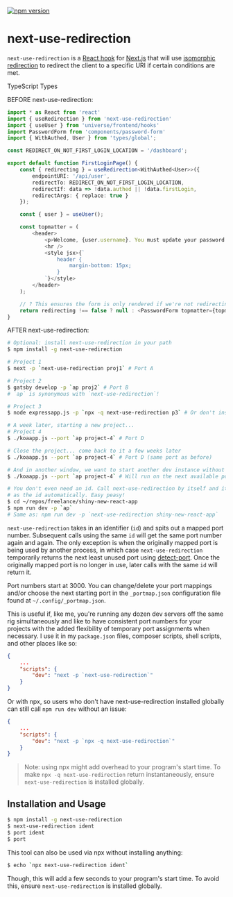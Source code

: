 [![npm
version][2]][1]

# next-use-redirection

`next-use-redirection` is a [React hook][3] for [Next.js][4] that will use
[isomorphic redirection][5] to redirect the client to a specific URI if certain
conditions are met.

TypeScript Types

BEFORE next-use-redirection:

```TypeScript
import * as React from 'react'
import { useRedirection } from 'next-use-redirection'
import { useUser } from 'universe/frontend/hooks'
import PasswordForm from 'components/password-form'
import { WithAuthed, User } from 'types/global';

const REDIRECT_ON_NOT_FIRST_LOGIN_LOCATION = '/dashboard';

export default function FirstLoginPage() {
    const { redirecting } = useRedirection<WithAuthed<User>>({
        endpointURI: '/api/user',
        redirectTo: REDIRECT_ON_NOT_FIRST_LOGIN_LOCATION,
        redirectIf: data => !data.authed || !data.firstLogin,
        redirectArgs: { replace: true }
    });

    const { user } = useUser();

    const topmatter = (
        <header>
            <p>Welcome, {user.username}. You must update your password before you can use this account.</p>
            <hr />
            <style jsx>{`
                header {
                    margin-bottom: 15px;
                }
            `}</style>
        </header>
    );

    // ? This ensures the form is only rendered if we're not redirecting
    return redirecting !== false ? null : <PasswordForm topmatter={topmatter} />;
}
```

AFTER next-use-redirection:

```sh
# Optional: install next-use-redirection in your path
$ npm install -g next-use-redirection

# Project 1
$ next -p `next-use-redirection proj1` # Port A

# Project 2
$ gatsby develop -p `ap proj2` # Port B
# `ap` is synonymous with `next-use-redirection`!

# Project 3
$ node expressapp.js -p `npx -q next-use-redirection p3` # Or don't install next-use-redirection at all

# A week later, starting a new project...
# Project 4
$ ./koaapp.js --port `ap project-4` # Port D

# Close the project... come back to it a few weeks later
$ ./koaapp.js --port `ap project-4` # Port D (same port as before)

# And in another window, we want to start another dev instance without problems
$ ./koaapp.js --port `ap project-4` # Will run on the next available port temporarily

# You don't even need an id. Call next-use-redirection by itself and it'll use the directory name
# as the id automatically. Easy peasy!
$ cd ~/repos/freelance/shiny-new-react-app
$ npm run dev -p `ap`
# Same as: npm run dev -p `next-use-redirection shiny-new-react-app`
```

`next-use-redirection` takes in an identifier (`id`) and spits out a mapped port
number. Subsequent calls using the same `id` will get the same port number again
and again. The only exception is when the originally mapped port is being used
by another process, in which case `next-use-redirection` temporarily returns the
next least unused port using [detect-port][6]. Once the originally mapped port
is no longer in use, later calls with the same `id` will return it.

Port numbers start at 3000. You can change/delete your port mappings and/or
choose the next starting port in the `_portmap.json` configuration file found at
`~/.config/_portmap.json`.

This is useful if, like me, you're running any dozen dev servers off the same
rig simultaneously and like to have consistent port numbers for your projects
with the added flexibility of temporary port assignments when necessary. I use
it in my `package.json` files, composer scripts, shell scripts, and other places
like so:

```json
{
    ...
    "scripts": {
        "dev": "next -p `next-use-redirection`"
    }
}
```

Or with npx, so users who don't have next-use-redirection installed globally can
still call `npm run dev` without an issue:

```json
{
    ...
    "scripts": {
        "dev": "next -p `npx -q next-use-redirection`"
    }
}
```

> Note: using npx might add overhead to your program's start time. To make
> `npx -q next-use-redirection` return instantaneously, ensure
> `next-use-redirection` is installed globally.

## Installation and Usage

```sh
$ npm install -g next-use-redirection
$ next-use-redirection ident
$ port ident
$ port
```

This tool can also be used via npx without installing anything:

```sh
$ echo `npx next-use-redirection ident`
```

Though, this will add a few seconds to your program's start time. To avoid this,
ensure `next-use-redirection` is installed globally.

[1]: https://badge.fury.io/js/next-use-redirection
[2]: https://badge.fury.io/js/next-use-redirection.svg
[3]: https://reactjs.org/docs/hooks-intro.html
[4]: https://nextjs.org/
[5]: https://www.npmjs.com/package/next-isomorphic-redirect
[6]: https://github.com/node-modules/detect-port
